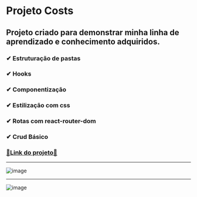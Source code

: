 # Projeto Costs

## Projeto criado para demonstrar minha linha de aprendizado e conhecimento adquiridos.

### ✔ Estruturação de pastas <br>
### ✔ Hooks <br>
### ✔ Componentização <br> 
### ✔ Estilização com css <br>
### ✔ Rotas com react-router-dom <br>
### ✔ Crud Básico <br>

 ### <a href="">🔗Link do projeto🔗</a>

<hr>

![image](https://user-images.githubusercontent.com/96630079/192072474-ab99fd95-52b7-4a0c-930e-1d4238b7787b.png)

<hr>

![image](https://user-images.githubusercontent.com/96630079/192072479-0f520f26-c8e6-4e9d-b57a-916234a7a1e3.png)



